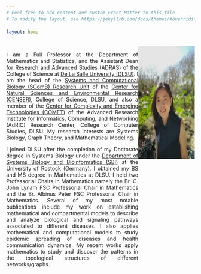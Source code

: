 ```yaml
---
# Feel free to add content and custom Front Matter to this file.
# To modify the layout, see https://jekyllrb.com/docs/themes/#overriding-theme-defaults

layout: home
---
```

<style>
/* Create two unequal columns that floats next to each other */
.column {
  float: left;
}

.left {
  width: 70%;
  text-align: justify;
}

.right {
  width: 30%;
}
</style>

<div class="row">
	<div class="column left">
		<p>
		I am a Full Professor at the Department of Mathematics and Statistics, and the Assistant Dean for Research and Advanced Studies (ADRAS) of the College of Science at <a href="https://www.dlsu.edu.ph/" target="_blank">De La Salle University (DLSU)</a>. I am the head of the <a href="https://dlsu-scomb.github.io/" target="_blank">Systems and Computational Biology (SComB) Research Unit</a> of the <a href="https://www.dlsu.edu.ph/research/research-centers/censer/" target="_blank">Center for Natural Sciences and Environmental Research (CENSER)</a>, College of Science, DLSU, and also a member of the <a href="https://comet.dlsu.edu.ph/" target="_blank">Center for Complexity and Emerging Technologies (COMET)</a> of the Advanced Research Institute for Informatics, Computing, and Networking (AdRIC) Research Center, College of Computer Studies, DLSU. My research interests are Systems Biology, Graph Theory, and Mathematical Modeling.
		</p>
		<p>
		I joined DLSU after the completion of my Doctorate degree in Systems Biology under the <a href="https://www.sbi.uni-rostock.de/team/detail/dr-angelyn-lao" target="_blank">Department of Systems Biology and Bioinformatics (SBI)</a> at the University of Rostock (Germany). I obtained my BS and MS degree in Mathematics at DLSU. I held two Professorial Chairs in Mathematics namely the Br. C. John Lynam FSC Professorial Chair in Mathematics and the Br. Albinus Peter FSC Professorial Chair in Mathematics. Several of my most notable publications include my work on establishing mathematical and compartmental models to describe and analyze biological and signaling pathways associated to different diseases. I also applies mathematical and computational models to study epidemic spreading of diseases and health communication dynamics. My recent works apply mathematics to study and discover the patterns in the topological structures of different networks/graphs.
		</p>
	</div>
	<div class="column right">
	
<img src='/assets/angelyn-lao.jpg' width='220' height='300' align='right' />

	</div>
</div>
